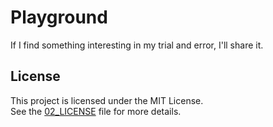 # Playground
If I find something interesting in my trial and error, I'll share it.
## License
This project is licensed under the MIT License.  
See the [02_LICENSE](LICENSE) file for more details.
